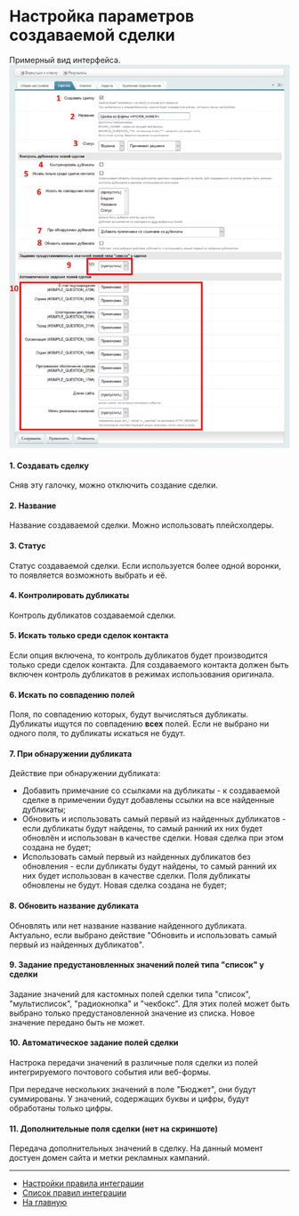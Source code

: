 # Настройка параметров создаваемой сделки

Примерный вид интерфейса.
![Общие настройки](./lead/rsl-1.png)

#### 1. Создавать сделку
Сняв эту галочку, можно отключить создание сделки.

#### 2. Название
Название создаваемой сделки. Можно использовать плейсхолдеры.

#### 3. Статус
Статус создаваемой сделки. Если используется более одной воронки, то появляется возможноть выбрать и её.

#### 4. Контролировать дубликаты
Контроль дубликатов создаваемой сделки.

#### 5. Искать только среди сделок контакта
Если опция включена, то контроль дубликатов будет производится только среди сделок контакта. Для создаваемого контакта должен быть включен контроль дубликатов в режимах использования оригинала.

#### 6. Искать по совпадению полей
Поля, по совпадению которых, будут вычисляться дубликаты. Дубликаты ищутся по совпадению <b>всех</b> полей. Если не выбрано ни одного поля, то дубликаты искаться не будут.
#### 7. При обнаружении дубликата
Действие при обнаружении дубликата:
* Добавить примечание со ссылками на дубликаты - к создаваемой сделке в примечении будут добавлены ссылки на все найденные дубликаты;
* Обновить и использовать самый первый из найденных дубликатов - если дубликаты будут найдены, то самый ранний их них будет обновлён и использован в качестве сделки. Новая сделка при этом создана не будет;
* Использовать самый первый из найденных дубликатов без обновления - если дубликаты будут найдены, то самый ранний их них будет использован в качестве сделки. Поля дубликаты обновлены не будут. Новая сделка создана не будет;

#### 8. Обновить название дубликата
Обновлять или нет название название найденного дубликата. Актуально, если выбрано действие "Обновить и использовать самый первый из найденных дубликатов".

#### 9. Задание предустановленных значений полей типа "список" у сделки
Задание значений для кастомных полей сделки типа "список", "мультисписок", "радиокнопка" и "чекбокс". Для этих полей может быть выбрано только предустановленной значение из списка. Новое значение передано быть не может.

#### 10. Автоматическое задание полей сделки
Настрока передачи значений в различные поля сделки из полей интегрируемого почтового события или веб-формы.

При передаче нескольких значений в поле "Бюджет", они будут суммированы. У значений, содержащих буквы и цифры, будут обработаны только цифры.

#### 11. Дополнительные поля сделки (нет на скриншоте)
Передача дополнительных значений в сделку. На данный момент достуен домен сайта и метки рекламных кампаний.

---

* [Настройки правила интеграции](../update.md)
* [Список правил интеграции](../../rules.md)
* [На главную](../../README.MD)